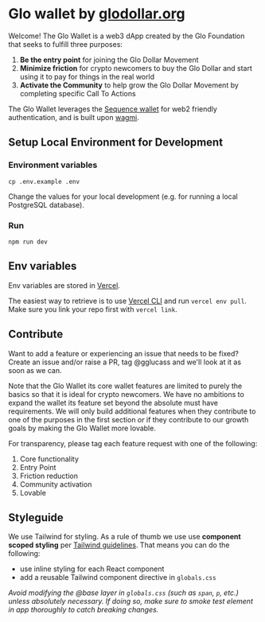# Glo wallet by [glodollar.org](https://glodollar.org)

Welcome! The Glo Wallet is a web3 dApp created by the Glo Foundation that seeks to fulfill three purposes:

1. **Be the entry point** for joining the Glo Dollar Movement
2. **Minimize friction** for crypto newcomers to buy the Glo Dollar and start using it to pay for things in the real world
3. **Activate the Community** to help grow the Glo Dollar Movement by completing specific Call To Actions

The Glo Wallet leverages the [Sequence wallet](https://sequence.xyz/) for web2 friendly authentication, and is built upon [wagmi](https://github.com/wagmi-dev/wagmi).

## Setup Local Environment for Development

### Environment variables

`cp .env.example .env`

Change the values for your local development (e.g. for running a local PostgreSQL database).

### Run

`npm run dev`

## Env variables

Env variables are stored in [Vercel](https://vercel.com/glodollar/glo-wallet/settings/environment-variables).

The easiest way to retrieve is to use [Vercel CLI](https://vercel.com/docs/cli) and run `vercel env pull`. Make sure you link your repo first with `vercel link`.

## Contribute

Want to add a feature or experiencing an issue that needs to be fixed? Create an issue and/or raise a PR, tag @gglucass and we'll look at it as soon as we can.

Note that the Glo Wallet its core wallet features are limited to purely the basics so that it is ideal for crypto newcomers. We have no ambitions to expand the wallet its feature set beyond the absolute must have requirements. We will only build additional features when they contribute to one of the purposes in the first section _or_ if they contribute to our growth goals by making the Glo Wallet more lovable.

For transparency, please tag each feature request with one of the following:

1. Core functionality
2. Entry Point
3. Friction reduction
4. Community activation
5. Lovable

## Styleguide

We use Tailwind for styling. As a rule of thumb we use use **component scoped styling** per [Tailwind guidelines](https://tailwindcss.com/docs/adding-custom-styles#layers-and-per-component-css). That means you can do the following:

- use inline styling for each React component
- add a reusable Tailwind component directive in `globals.css`

_Avoid modifying the @base layer in `globals.css` (such as `span`, `p`, etc.) unless absolutely necessary. If doing so, make sure to smoke test element in app thoroughly to catch breaking changes._
